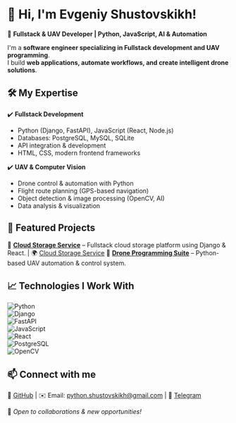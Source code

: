 # 👋 Hi, I'm Evgeniy Shustovskikh!  
🚀 **Fullstack & UAV Developer | Python, JavaScript, AI & Automation**  

I'm a **software engineer specializing in Fullstack development and UAV programming**.  
I build **web applications, automate workflows, and create intelligent drone solutions**.  

## 🛠 My Expertise  
✔️ **Fullstack Development**  
- Python (Django, FastAPI), JavaScript (React, Node.js)  
- Databases: PostgreSQL, MySQL, SQLite  
- API integration & development  
- HTML, CSS, modern frontend frameworks  

✔️ **UAV & Computer Vision**  
- Drone control & automation with Python  
- Flight route planning (GPS-based navigation)  
- Object detection & image processing (OpenCV, AI)  
- Data analysis & visualization  

## 🚀 Featured Projects  
🔹 [**Cloud Storage Service**](https://github.com/Shustovskikh/cloud_storage_service) – Fullstack cloud storage platform using Django & React. | 🌍 [Cloud Storage Service](https://194.67.84.170/) 
🔹 [**Drone Programming Suite**](https://github.com/Shustovskikh/g_unmanned_aerial_vehicle) – Python-based UAV automation & control system.  

## 📈 Technologies I Work With  
![Python](https://img.shields.io/badge/Python-3.x-blue)  
![Django](https://img.shields.io/badge/Django-Web%20Framework-green)  
![FastAPI](https://img.shields.io/badge/FastAPI-Backend-blue)  
![JavaScript](https://img.shields.io/badge/JavaScript-ES6%2B-yellow)  
![React](https://img.shields.io/badge/React-Frontend-blue)  
![PostgreSQL](https://img.shields.io/badge/PostgreSQL-Database-blue)  
![OpenCV](https://img.shields.io/badge/OpenCV-Computer%20Vision-red)  

## 📫 Connect with me  
🔗 [GitHub](https://github.com/Shustovskikh) | ✉️ Email: [python.shustovskikh@gmail.com](mailto:python.shustovskikh@gmail.com) | 💬 [Telegram](https://t.me/EugeneGit) 

🚀 _Open to collaborations & new opportunities!_
